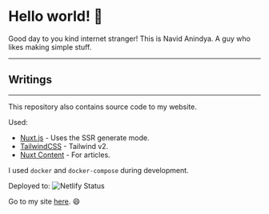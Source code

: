 # Hello world! :wave:

Good day to you kind internet stranger! This is Navid Anindya. A guy who likes making simple stuff.

---

## Writings

<!-- BLOG-POST-LIST:START -->
<!-- BLOG-POST-LIST:END -->

---

This repository also contains source code to my website.

Used:
* [Nuxt.js](https://nuxtjs.org) - Uses the SSR generate mode.
* [TailwindCSS](https://tailwindcss.nuxtjs.org) - Tailwind v2.
* [Nuxt Content](https://content.nuxtjs.org/) - For articles.

I used `docker` and `docker-compose` during development.

Deployed to: ![Netlify Status](https://api.netlify.com/api/v1/badges/4ba8c74b-1eeb-4698-870d-5f059272b140/deploy-status)

Go to my site [here](https://navidanindya.info). :smile:
